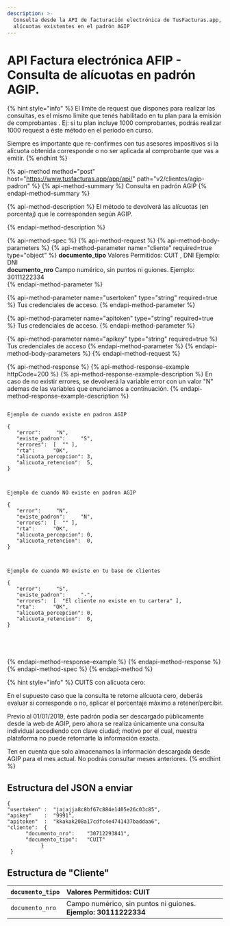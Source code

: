```yaml
---
description: >-
  Consulta desde la API de facturación electrónica de TusFacturas.app, las
  alícuotas existentes en el padrón AGIP
---
```


# API Factura electrónica AFIP  - Consulta de alícuotas en padrón AGIP.

{% hint style="info" %}
El límite de request que dispones para realizar las consultas, es el mismo limite que tenés habilitado en tu plan para la emisión de comprobantes . Ej: si tu plan incluye 1000 comprobantes, podrás realizar 1000 request a éste método en el período en curso.

Siempre es importante que re-confirmes con tus asesores impositivos si la alícuota obtenida corresponde o no ser aplicada al comprobante que vas a emitir.
{% endhint %}

{% api-method method="post" host="https://www.tusfacturas.app/app/api/" path="v2/clientes/agip-padron" %}
{% api-method-summary %}
Consulta en padrón AGIP
{% endapi-method-summary %}

{% api-method-description %}
El método te devolverá las alícuotas \(en porcentaj\) que le corresponden según AGIP.  
   
{% endapi-method-description %}

{% api-method-spec %}
{% api-method-request %}
{% api-method-body-parameters %}
{% api-method-parameter name="cliente" required=true type="object" %}
**documento\_tipo** Valores Permitidos: CUIT , DNI Ejemplo: DNI  
**documento\_nro** Campo numérico, sin puntos ni guiones. Ejemplo: 30111222334  
{% endapi-method-parameter %}

{% api-method-parameter name="usertoken" type="string" required=true %}
Tus credenciales de acceso.
{% endapi-method-parameter %}

{% api-method-parameter name="apitoken" type="string" required=true %}
Tus credenciales de acceso.
{% endapi-method-parameter %}

{% api-method-parameter name="apikey" type="string" required=true %}
Tus credenciales de acceso
{% endapi-method-parameter %}
{% endapi-method-body-parameters %}
{% endapi-method-request %}

{% api-method-response %}
{% api-method-response-example httpCode=200 %}
{% api-method-response-example-description %}
En caso de no existir errores, se devolverá la variable error con un valor "N" ademas de las variables que enunciamos a continuación.
{% endapi-method-response-example-description %}

```text

Ejemplo de cuando existe en padron AGIP

{
   "error":     "N",
   "existe_padron":     "S",
   "errores":  [  "" ],
   "rta":      "OK",
   "alicuota_percepcion": 3,
   "alicuota_retencion":  5,
}



Ejemplo de cuando NO existe en padron AGIP

{
   "error":     "N",
   "existe_padron":     "N",
   "errores":  [  "" ],
   "rta":      "OK",
   "alicuota_percepcion": 0,
   "alicuota_retencion":  0,
}



Ejemplo de cuando NO existe en tu base de clientes

{
   "error":     "S",
   "existe_padron":     "-",
   "errores":  [  "El cliente no existe en tu cartera" ],
   "rta":      "OK",
   "alicuota_percepcion": 0,
   "alicuota_retencion":  0,
}





```
{% endapi-method-response-example %}
{% endapi-method-response %}
{% endapi-method-spec %}
{% endapi-method %}

{% hint style="info" %}
CUITS con alícuota cero:

En el supuesto caso que la consulta te retorne alícuota cero, deberás evaluar si corresponde o no, aplicar el porcentaje máximo a retener/percibir.

Previo al 01/01/2019, éste padrón podía ser descargado públicamente desde la web de AGIP, pero ahora se realiza únicamente una consulta individual accediendo con clave ciudad; motivo por el cual, nuestra plataforma no puede retornarte la información exacta.

Ten en cuenta que solo almacenamos la información descargada desde AGIP para el mes actual. No podrás consultar meses anteriores.
{% endhint %}

## Estructura del JSON a enviar

```text
{
"usertoken" :  "jajajja8c8bf67c884e1405e26c03c85",
"apikey"    :  "9991",
"apitoken"  :  "kkakak208a17cdfc4e4741437baddaa6",
"cliente":  {                
      "documento_nro":    "30712293841",
      "documento_tipo":   "CUIT"        
           }
 }
```

## Estructura de "Cliente"

| `documento_tipo` | Valores Permitidos: **CUIT**  |
| :--- | :--- |
| `documento_nro` | Campo numérico, sin puntos ni guiones. **Ejemplo: 30111222334** |

